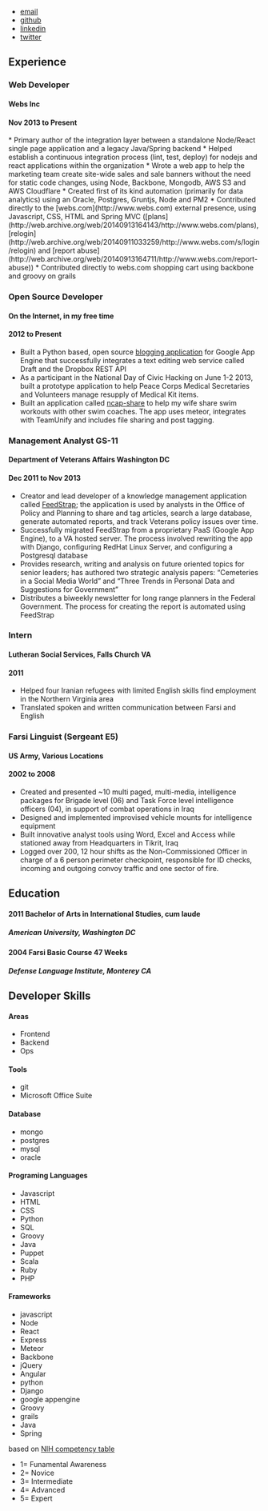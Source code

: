 *   [email](mailto:matthew.c.halbe@gmail.com)
*   [github](https://github.com/eblahm)
*   [linkedin](https://www.linkedin.com/pub/matthew-halbe/2b/a37/911)
*   [twitter](https://twitter.com/_yonant)

## Experience
### Web Developer
#### Webs Inc
#### Nov 2013 to Present
<div class="webs-bullets">
*   Primary author of the integration layer between a standalone Node/React single page application and a legacy Java/Spring backend
*   Helped establish a continuous integration process (lint, test, deploy) for nodejs and react applications within the organization
*   Wrote a web app to help the marketing team create site-wide sales and sale banners without the need for static code changes, using Node, Backbone, Mongodb, AWS S3 and AWS Cloudflare
*   Created first of its kind automation (primarily for data analytics) using an Oracle, Postgres, Gruntjs, Node and PM2
*   Contributed directly to the [webs.com](http://www.webs.com) external presence, using Javascript, CSS, HTML and Spring MVC ([plans](http://web.archive.org/web/20140913164143/http://www.webs.com/plans), [relogin](http://web.archive.org/web/20140911033259/http://www.webs.com/s/login/relogin) and [report abuse](http://web.archive.org/web/20140913164711/http://www.webs.com/report-abuse))
*   Contributed directly to webs.com shopping cart using backbone and groovy on grails
<div>

### Open Source Developer
#### On the Internet, in my free time
#### 2012 to Present
*   Built a Python based, open source [blogging application](https://github.com/eblahm/eblahg) for Google App Engine that successfully integrates a text editing web service called Draft and the Dropbox REST API
*   As a participant in the National Day of Civic Hacking on June 1-2 2013, built a prototype application to help Peace Corps Medical Secretaries and Volunteers manage resupply of Medical Kit items.
*   Built an application called [ncap-share](https://github.com/eblahm/ncap-share) to help my wife share swim workouts with other swim coaches. The app uses meteor, integrates with TeamUnify and includes file sharing and post tagging.


### Management Analyst GS-11
#### Department of Veterans Affairs Washington DC
#### Dec 2011 to Nov 2013
*   Creator and lead developer of a knowledge management application called [FeedStrap](http://feedstrap.vacloud.us/); the application is used by analysts in the Office of Policy and Planning to share and tag articles, search a large database, generate automated reports, and track Veterans policy issues over time.
*   Successfully migrated FeedStrap from a proprietary PaaS (Google App Engine), to a VA hosted server. The process involved rewriting the app with Django, configuring RedHat Linux Server, and configuring a Postgresql database
*   Provides research, writing and analysis on future oriented topics for senior leaders; has authored two strategic analysis papers: “Cemeteries in a Social Media World” and “Three Trends in Personal Data and Suggestions for Government”
*   Distributes a biweekly newsletter for long range planners in the Federal Government. The process for creating the report is automated using FeedStrap

### Intern
#### Lutheran Social Services, Falls Church VA
#### 2011
*   Helped four Iranian refugees with limited English skills find employment in the Northern Virginia area
*   Translated spoken and written communication between Farsi and English


### Farsi Linguist (Sergeant E5)
#### US Army, Various Locations
#### 2002 to 2008
*   Created and presented ~10 multi paged, multi-media, intelligence packages for Brigade level (06) and Task Force level intelligence officers (04), in support of combat operations in Iraq
*   Designed and implemented improvised vehicle mounts for intelligence equipment
*   Built innovative analyst tools using Word, Excel and Access while stationed away from Headquarters in Tikrit, Iraq
*   Logged over 200, 12 hour shifts as the Non-Commissioned Officer in charge of a 6 person perimeter checkpoint, responsible for ID checks, incoming and outgoing convoy traffic and one sector of fire.

## Education

#### 2011 Bachelor of Arts in International Studies, cum laude
##### American University, Washington DC
#### 2004 Farsi Basic Course 47 Weeks
##### Defense Language Institute, Monterey CA

## Developer Skills
#### Areas
*   Frontend
*   Backend
*   Ops

#### Tools

*   git
*   Microsoft Office Suite

#### Database

*   mongo
*   postgres
*   mysql
*   oracle

#### Programing Languages

*   Javascript
*   HTML
*   CSS
*   Python
*   SQL
*   Groovy
*   Java
*   Puppet
*   Scala
*   Ruby
*   PHP

#### Frameworks

*   javascript
*   Node
*   React
*   Express
*   Meteor
*   Backbone
*   jQuery
*   Angular
*   python
*   Django
*   google appengine
*   Groovy
*   grails
*   Java
*   Spring

based on [NIH competency table](http://hr.od.nih.gov/workingatnih/competencies/proficiencyscale.htm)

*   1= Funamental Awareness
*   2= Novice
*   3= Intermediate
*   4= Advanced
*   5= Expert
